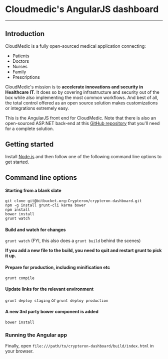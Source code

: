 # Cloudmedic's AngularJS dashboard

***

## Introduction

CloudMedic is a fully open-sourced medical application connecting:
* Patients
* Doctors
* Nurses
* Family
* Prescriptions 

CloudMedic's mission is to **accelerate innovations and security in Healthcare IT**. It does so by covering infrastructure and security out of the box while also implementing the most common workflows. And best of all, the total control offered as an open source solution makes customizations or integrations extremely easy.

This is the AngularJS front end for CloudMedic. Note that there is also an open-sourced ASP.NET back-end at this [GitHub repository](https://github.com/crypteron/cloudmedic) that you'll need for a complete solution.

## Getting started

Install [Node.js](http://nodejs.org/download/) and then follow one of the following command line options to get started.

## Command line options

#### Starting from a blank slate
```
git clone git@bitbucket.org:Crypteron/crypteron-dashboard.git
npm -g install grunt-cli karma bower
npm install
bower install
grunt watch
```

#### Build and watch for changes

`grunt watch` (FYI, this also does a `grunt build` behind the scenes)

**If you add a new file to the build, you need to quit and restart grunt to pick it up.**

#### Prepare for production, including minification etc

`grunt compile` 

#### Update links for the relevant environment

`grunt deploy staging` or `grunt deploy production`  

#### A new 3rd party bower component is added
`bower install`

### Running the Angular app 
Finally, open `file:///path/to/crypteron-dashboard/build/index.html` in your browser.


